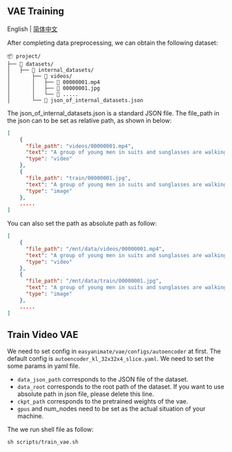 ## VAE Training

English | [简体中文](./README_zh-CN.md)

After completing data preprocessing, we can obtain the following dataset:

```
📦 project/
├── 📂 datasets/
│   ├── 📂 internal_datasets/
│       ├── 📂 videos/
│       │   ├── 📄 00000001.mp4
│       │   ├── 📄 00000001.jpg
│       │   └── 📄 .....
│       └── 📄 json_of_internal_datasets.json
```

The json_of_internal_datasets.json is a standard JSON file. The file_path in the json can to be set as relative path, as shown in below:
```json
[
    {
      "file_path": "videos/00000001.mp4",
      "text": "A group of young men in suits and sunglasses are walking down a city street.",
      "type": "video"
    },
    {
      "file_path": "train/00000001.jpg",
      "text": "A group of young men in suits and sunglasses are walking down a city street.",
      "type": "image"
    },
    .....
]
```

You can also set the path as absolute path as follow:
```json
[
    {
      "file_path": "/mnt/data/videos/00000001.mp4",
      "text": "A group of young men in suits and sunglasses are walking down a city street.",
      "type": "video"
    },
    {
      "file_path": "/mnt/data/train/00000001.jpg",
      "text": "A group of young men in suits and sunglasses are walking down a city street.",
      "type": "image"
    },
    .....
]
```

## Train Video VAE
We need to set config in ```easyanimate/vae/configs/autoencoder``` at first. The default config is ```autoencoder_kl_32x32x4_slice.yaml```. We need to set the some params in yaml file. 

- ```data_json_path``` corresponds to the JSON file of the dataset. 
- ```data_root``` corresponds to the root path of the dataset. If you want to use absolute path in json file, please delete this line.
- ```ckpt_path``` corresponds to the pretrained weights of the vae. 
- ```gpus``` and num_nodes need to be set as the actual situation of your machine. 

The we run shell file as follow: 
```
sh scripts/train_vae.sh
```